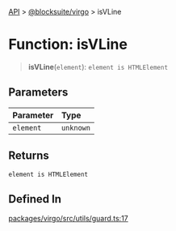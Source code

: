 [API](../../../index.md) > [@blocksuite/virgo](../index.md) > isVLine

# Function: isVLine

> **isVLine**(`element`): `element is HTMLElement`

## Parameters

| Parameter | Type |
| :------ | :------ |
| `element` | `unknown` |

## Returns

`element is HTMLElement`

## Defined In

[packages/virgo/src/utils/guard.ts:17](https://github.com/Saul-Mirone/blocksuite/blob/f2324b82e/packages/virgo/src/utils/guard.ts#L17)
